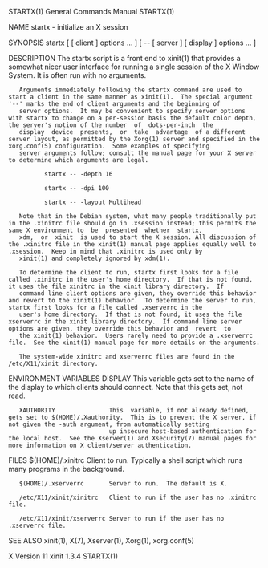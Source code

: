 STARTX(1)                                                                               General Commands Manual                                                                              STARTX(1)

NAME
       startx - initialize an X session

SYNOPSIS
       startx [ [ client ] options ... ] [ -- [ server ] [ display ] options ... ]

DESCRIPTION
       The startx script is a front end to xinit(1) that provides a somewhat nicer user interface for running a single session of the X Window System.  It is often run with no arguments.

       Arguments immediately following the startx command are used to start a client in the same manner as xinit(1).  The special argument '--' marks the end of client arguments and the beginning of
       server options.  It may be convenient to specify server options with startx to change on a per-session basis the default color depth, the server's notion of the number  of  dots-per-inch  the
       display  device  presents,  or  take  advantage  of a different server layout, as permitted by the Xorg(1) server and specified in the xorg.conf(5) configuration.  Some examples of specifying
       server arguments follow; consult the manual page for your X server to determine which arguments are legal.

              startx -- -depth 16

              startx -- -dpi 100

              startx -- -layout Multihead

       Note that in the Debian system, what many people traditionally put in the .xinitrc file should go in .xsession instead; this permits the same X environment to  be  presented  whether  startx,
       xdm,  or  xinit  is used to start the X session. All discussion of the .xinitrc file in the xinit(1) manual page applies equally well to .xsession.  Keep in mind that .xinitrc is used only by
       xinit(1) and completely ignored by xdm(1).

       To determine the client to run, startx first looks for a file called .xinitrc in the user's home directory.  If that is not found, it uses the file xinitrc in the xinit library directory.  If
       command line client options are given, they override this behavior and revert to the xinit(1) behavior.  To determine the server to run, startx first looks for a file called .xserverrc in the
       user's home directory.  If that is not found, it uses the file xserverrc in the xinit library directory.  If command line server options are given, they override this behavior and  revert  to
       the xinit(1) behavior.  Users rarely need to provide a .xserverrc file.  See the xinit(1) manual page for more details on the arguments.

       The system-wide xinitrc and xserverrc files are found in the /etc/X11/xinit directory.

ENVIRONMENT VARIABLES
       DISPLAY                  This variable gets set to the name of the display to which clients should connect.  Note that this gets set, not read.

       XAUTHORITY               This  variable, if not already defined, gets set to $(HOME)/.Xauthority.  This is to prevent the X server, if not given the -auth argument, from automatically setting
                                up insecure host-based authentication for the local host.  See the Xserver(1) and Xsecurity(7) manual pages for more information on X client/server authentication.

FILES
       $(HOME)/.xinitrc         Client to run.  Typically a shell script which runs many programs in the background.

       $(HOME)/.xserverrc       Server to run.  The default is X.

       /etc/X11/xinit/xinitrc   Client to run if the user has no .xinitrc file.

       /etc/X11/xinit/xserverrc Server to run if the user has no .xserverrc file.

SEE ALSO
       xinit(1), X(7), Xserver(1), Xorg(1), xorg.conf(5)

X Version 11                                                                                  xinit 1.3.4                                                                                    STARTX(1)

